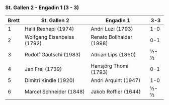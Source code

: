 ### St. Gallen 2 - Engadin 1 (3 - 3)

| Brett | St. Gallen 2               | Engadin 1                | 3-3 |
|-------|----------------------------|--------------------------|-----|
| 1     | Halit Rexhepi (1974)       | Andri Luzi (1793)        | 1-0 |
| 2     | Wolfgang Eisenbeiss (1792) | Renato Bollhalder (1998) | 0-1 |
| 3     | Rudolf Gautschi (1983)     | Adrian Lips (1860)       | ½-½ |
| 4     | Jan Frei (1739)            | Hansjörg Thomi (1793)    | 0-1 |
| 5     | Dimitri Kindle (1920)      | Andri Arquint (1947)     | 1-0 |
| 6     | Marcel Schneider (1848)    | Jakob Roffler (1644)     | ½-½ |
